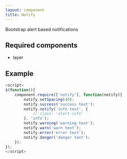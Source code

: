 ```yaml
---
layout: component
title: Notify
---
```


Bootstrap alert based notifications

## Required components

* layer

## Example

```js
<script>
$(function(){
	component.require(['notify'], function(notify){
		notify.setSpacing(40);
		notify.success('success text');
		notify.notify('info text', {
			// class: 'alert-info'
		}, 'info');
		notify.warning('warning text');
		notify.warn('warn text');
		notify.error('error text');
		notify.danger('danger text');
	});
});
</script>
```

<script>
$(function(){
	component.require(['notify'], function(notify){
		notify.setSpacing(40);
		notify.success('success text');
		notify.notify('info text', {
			// class: 'alert-info'
		}, 'info');
		notify.warning('warning text');
		notify.warn('warn text');
		notify.error('error text');
		notify.danger('danger text');
	});
});
</script>
